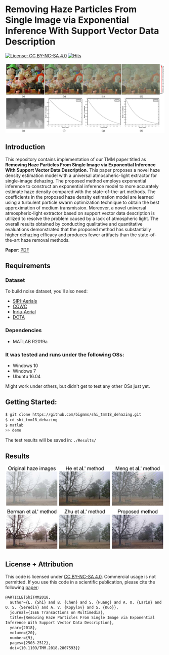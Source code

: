 # Removing Haze Particles From Single Image via Exponential Inference With Support Vector Data Description
[![License: CC BY-NC-SA 4.0](https://img.shields.io/badge/License-CC%20BY--NC--SA%204.0-lightgrey.svg?style=flat-square)](https://creativecommons.org/licenses/by-nc-sa/4.0/)
[![Hits](https://hits.seeyoufarm.com/api/count/incr/badge.svg?url=https%3A%2F%2Fgithub.com%2Fbigmms%2Fshi_tmm18_dehazing&count_bg=%2379C83D&title_bg=%23555555&icon=&icon_color=%23E7E7E7&title=hits&edge_flat=false)](https://hits.seeyoufarm.com)

![framework](./docs/demo_method.png)

## Introduction
This repository contains implementation of our TMM paper titled as __Removing Haze Particles From Single Image via Exponential Inference With Support Vector Data Description.__ This paper proposes a novel haze density estimation model with a universal atmospheric-light extractor for single-image dehazing. The proposed method employs exponential inference to construct an exponential inference model to more accurately estimate haze density compared with the state-of-the-art methods. The coefficients in the proposed haze density estimation model are learned using a turbulent particle swarm optimization technique to obtain the best approximation of medium transmission. Moreover, a novel universal atmospheric-light extractor based on support vector data description is utilized to resolve the problem caused by a lack of atmospheric light. The overall results obtained by conducting qualitative and quantitative evaluations demonstrated that the proposed method has substantially higher dehazing efficacy and produces fewer artifacts than the state-of-the-art haze removal methods.

**Paper**: [PDF](https://ieeexplore.ieee.org/document/8295116)

## Requirements
### Dataset
To build noise dataset, you'll also need:
* [SIPI-Aerials](http://sipi.usc.edu/database/database.php)
* [COWC](https://gdo152.llnl.gov/cowc/)
* [Inria-Aerial](https://project.inria.fr/aerialimagelabeling/)
* [DOTA](https://captain-whu.github.io/DOTA/dataset.html)

### Dependencies
* MATLAB R2019a

### It was tested and runs under the following OSs:
* Windows 10
* Windows 7
* Ubuntu 16.04

Might work under others, but didn't get to test any other OSs just yet.

## Getting Started:
```bash
$ git clone https://github.com/bigmms/shi_tmm18_dehazing.git
$ cd shi_tmm18_dehazing
$ matlab
>> demo
```
The test results will be saved in: `./Results/`

## Results
![](./docs/demo_results.png)

## License + Attribution
This code is licensed under [CC BY-NC-SA 4.0](https://creativecommons.org/licenses/by-nc-sa/4.0/). Commercial usage is not permitted. If you use this code in a scientific publication, please cite the following [paper](https://ieeexplore.ieee.org/document/8295116):
```
@ARTICLE{ShiTMM2018,
  author={L. {Shi} and B. {Chen} and S. {Huang} and A. O. {Larin} and O. S. {Seredin} and A. V. {Kopylov} and S. {Kuo}},
  journal={IEEE Transactions on Multimedia}, 
  title={Removing Haze Particles From Single Image via Exponential Inference With Support Vector Data Description}, 
  year={2018},
  volume={20},
  number={9},
  pages={2503-2512},
  doi={10.1109/TMM.2018.2807593}}  
```
